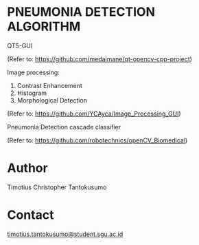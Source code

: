 # PNEUMONIA DETECTION ALGORITHM

QT5-GUI

(Refer to: https://github.com/medaimane/qt-opencv-cpp-project)

Image processing:
1. Contrast Enhancement
2. Histogram
3. Morphological Detection 

(Refer to: https://github.com/YCAyca/Image_Processing_GUI)

Pneumonia Detection cascade classifier

(Refer to: https://github.com/robotechnics/openCV_Biomedical)

# Author

Timotius Christopher Tantokusumo

# Contact 

timotius.tantokusumo@student.sgu.ac.id

